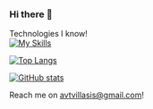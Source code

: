 ### Hi there 👋

Technologies I know!
<br/>
[![My Skills](https://skillicons.dev/icons?i=java,matlab,r,figma,CSS,HTML,js&perline=4)](https://skillicons.dev)

[![Top Langs](https://github-readme-stats-git-masterrstaa-rickstaa.vercel.app/api/top-langs/?username=dAjiee&layout=compact&theme=radical)](https://github.com/anuraghazra/github-readme-stats)

[![GitHub stats](https://github-readme-stats-git-masterrstaa-rickstaa.vercel.app/api?username=dAjiee&theme=radical)](https://github.com/anuraghazra/github-readme-stats)


Reach me on avtvillasis@gmail.com!
